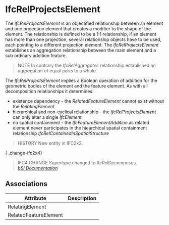 IfcRelProjectsElement
=====================
The _IfcRelProjectsElement_ is an objectified relationship between an element
and one projection element that creates a modifier to the shape of the
element. The relationship is defined to be a 1:1 relationship, if an element
has more than one projection, several relationship objects have to be used,
each pointing to a different projection element. The _IfcRelProjectsElement_
establishes an aggregation relationship between the main element and a sub
ordinary addition feature.  
  
> NOTE  In contrary the _IfcRelAggregates_ relationship established an
> aggregation of equal parts to a whole.  
  
The _IfcRelProjectsElement_ implies a Boolean operation of addition for the
geometric bodies of the element and the feature element. As with all
decomposition relationships it determines:  
  
* existence dependency - the _RelatedFeatureElement_ cannot exist without the _RelatingElement_  
* hierarchical and non-cyclical relationship - the _IfcRelProjectsElement_ can only alter a single _IfcElement_  
* no spatial containment - the _IfcFeatureElementAddition_ as related element never participates in the hiearchical spatial containment relationship _IfcRelContainedInSpatialStructure_  
  
> HISTORY  New entity in IFC2x2.  
  
{ .change-ifc2x4}  
> IFC4 CHANGE  Supertype changed to IfcRelDecomposes.  
[ _bSI
Documentation_](https://standards.buildingsmart.org/IFC/DEV/IFC4_2/FINAL/HTML/schema/ifcproductextension/lexical/ifcrelprojectselement.htm)


Associations
------------
| Attribute             | Description   |
|-----------------------|---------------|
| RelatingElement       |               |
| RelatedFeatureElement |               |


